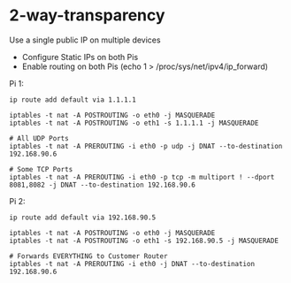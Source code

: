 # 2-way-transparency
Use a single public IP on multiple devices

* Configure Static IPs on both Pis
* Enable routing on both Pis (echo 1 > /proc/sys/net/ipv4/ip_forward)

Pi 1:

	ip route add default via 1.1.1.1

	iptables -t nat -A POSTROUTING -o eth0 -j MASQUERADE
	iptables -t nat -A POSTROUTING -o eth1 -s 1.1.1.1 -j MASQUERADE

	# All UDP Ports
	iptables -t nat -A PREROUTING -i eth0 -p udp -j DNAT --to-destination 192.168.90.6

	# Some TCP Ports
	iptables -t nat -A PREROUTING -i eth0 -p tcp -m multiport ! --dport 8081,8082 -j DNAT --to-destination 192.168.90.6

Pi 2:

	ip route add default via 192.168.90.5

	iptables -t nat -A POSTROUTING -o eth0 -j MASQUERADE
	iptables -t nat -A POSTROUTING -o eth1 -s 192.168.90.5 -j MASQUERADE

	# Forwards EVERYTHING to Customer Router
	iptables -t nat -A PREROUTING -i eth0 -j DNAT --to-destination 192.168.90.6
